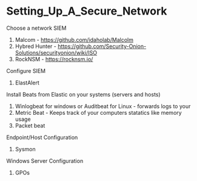 # Setting_Up_A_Secure_Network

Choose a network SIEM
  1. Malcom - https://github.com/idaholab/Malcolm
  2. Hybred Hunter - https://github.com/Security-Onion-Solutions/securityonion/wiki/ISO
  3. RockNSM - https://rocknsm.io/
  
 Configure SIEM
  1. ElastAlert
  
Install Beats from Elastic on your systems (servers and hosts)
  1. Winlogbeat for windows or Auditbeat for Linux - forwards logs to your 
  2. Metric Beat - Keeps track of your computers statatics like memory usage
  3. Packet beat
  
Endpoint/Host Configuration 
  1. Sysmon
  
Windows Server Configuration
  1. GPOs
  
 
